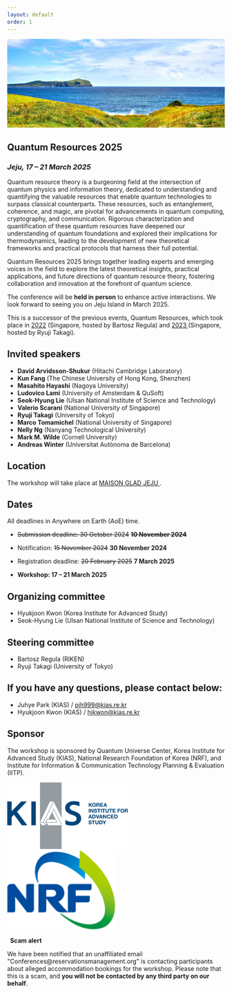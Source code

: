```yaml
---
layout: default
order: 1
---
```


![Jeju](/Jeju_resize.jpg)

## Quantum Resources 2025
<h3 class="lessspace"><em>Jeju, 17 &ndash; 21 March 2025</em></h3>

Quantum resource theory is a burgeoning field at the intersection of quantum physics and information theory, dedicated to understanding and quantifying the valuable resources that enable quantum technologies to surpass classical counterparts. These resources, such as entanglement, coherence, and magic, are pivotal for advancements in quantum computing, cryptography, and communication. Rigorous characterization and quantification of these quantum resources have deepened our understanding of quantum foundations and explored their implications for thermodynamics, leading to the development of new theoretical frameworks and practical protocols that harness their full potential.

Quantum Resources 2025 brings together leading experts and emerging voices in the field to explore the latest theoretical insights, practical applications, and future directions of quantum resource theory, fostering collaboration and innovation at the forefront of quantum science.

The conference will be **held in person** to enhance active interactions. We look forward to seeing you on Jeju Island in March 2025.

This is a successor of the previous events, Quantum Resources, which took place in <a href = "https://2022.quantumresources.science">2022</a> (Singapore, hosted by Bartosz Regula) and <a href = "https://2023.quantumresources.science"> 2023 </a> (Singapore, hosted by Ryuji Takagi).

## Invited speakers
* **David Arvidsson-Shukur** (Hitachi Cambridge Laboratory)
* **Kun Fang** (The Chinese University of Hong Kong, Shenzhen)
* **Masahito Hayashi** (Nagoya University)
* **Ludovico Lami** (University of Amsterdam & QuSoft)
* **Seok-Hyung Lie** (Ulsan National Institute of Science and Technology)
* **Valerio Scarani** (National University of Singapore)
* **Ryuji Takagi** (University of Tokyo)
* **Marco Tomamichel** (National University of Singapore)
* **Nelly Ng** (Nanyang Technological University)
* **Mark M. Wilde** (Cornell University)
* **Andreas Winter** (Universitat Autònoma de Barcelona)

## Location

The workshop will take place at <a href="https://www.glad-hotels.com/maisongladjeju/index.do?locale=en">MAISON GLAD JEJU </a>.

## Dates

All deadlines in Anywhere on Earth (AoE) time.

* <s> Submission deadline: 30 October 2024</s> **<s>10 November 2024</s>** 

* Notification: <s>15 November 2024</s> **30 November 2024**

* Registration deadline: <s>20 February 2025</s> **7 March 2025**

* **Workshop: 17 &ndash; 21 March 2025**


## Organizing committee
* Hyukjoon Kwon (Korea Institute for Advanced Study)
* Seok-Hyung Lie (Ulsan National Institute of Science and Technology)

## Steering committee
* Bartosz Regula (RIKEN)
* Ryuji Takagi (University of Tokyo)

## If you have any questions, please contact below:
* Juhye Park (KIAS)  /  <a href="mailto:pjh999@kias.re.kr">pjh999@kias.re.kr</a> 
* Hyukjoon Kwon (KIAS)  /  <a href="mailto:hjkwon@kias.re.kr">hjkwon@kias.re.kr</a> 

## Sponsor
The workshop is sponsored by Quantum Universe Center, Korea Institute for Advanced Study (KIAS), National Research Foundation of Korea (NRF), and Institute for Information & Communication Technology Planning & Evaluation (IITP).

<a href="https://kias.re.kr"> <img src="kias-wordmask.png" width="280"/> </a> <a href="https://nrf.re.kr"> <img src="nrf.png" width="250"/> </a>


<div class="warning"><p><b><i class="fas fa-exclamation-triangle"></i>&nbsp; Scam alert</b></p>
	<p>We have been notified that an unaffiliated email "Conferences@reservationsmanagement.org" is contacting participants about alleged accommodation bookings for the workshop. Please note that this is a scam, and <b>you will not be contacted by any third party on our behalf</b>.</p>
</div>
